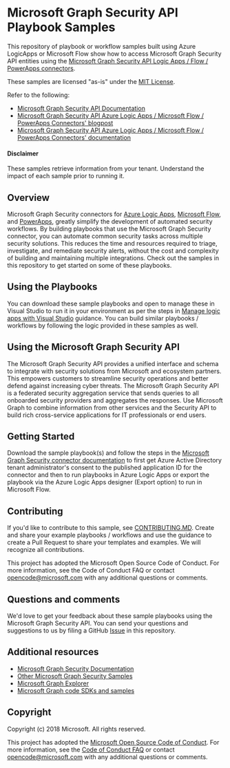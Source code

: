 # Microsoft Graph Security API Playbook Samples

This repository of playbook or workflow samples built using Azure LogicApps or Microsoft Flow show how to access Microsoft Graph Security API entities using the [Microsoft Graph Security API Logic Apps / Flow / PowerApps connectors](https://aka.ms/graphsecurityconnectors). 

These samples are licensed "as-is" under the [MIT License](../../LICENSE).

Refer to the following:
* [Microsoft Graph Security API Documentation](https://aka.ms/securitygraphdocs)
* [Microsoft Graph Security API Azure Logic Apps / Microsoft Flow / PowerApps Connectors' blogpost](https://aka.ms/graphsecurityconnectorsblogpost)
* [Microsoft Graph Security API Azure Logic Apps / Microsoft Flow / PowerApps Connectors' documentation](https://aka.ms/graphsecurityconnectors)

#### Disclaimer
These samples retrieve information from your tenant. Understand the impact of each sample prior to running it.

## Overview

 Microsoft Graph Security connectors for [Azure Logic Apps](https://docs.microsoft.com/en-us/azure/logic-apps/logic-apps-overview), [Microsoft Flow](https://flow.microsoft.com/), and [PowerApps](https://powerapps.microsoft.com/), greatly simplify the development of automated security workflows. By building playbooks that use the Microsoft Graph Security connector, you can automate common security tasks across multiple security solutions. This reduces the time and resources required to triage, investigate, and remediate security alerts, without the cost and complexity of building and maintaining multiple integrations. Check out the samples in this repository to get started on some of these playbooks.

## Using the Playbooks  
You can download these sample playbooks and open to manage these in Visual Studio to run it in your environment as per the steps in [Manage logic apps with Visual Studio](https://docs.microsoft.com/en-us/azure/logic-apps/manage-logic-apps-with-visual-studio) guidance. You can build similar playbooks / workflows by following the logic provided in these samples as well.

## Using the Microsoft Graph Security API

The Microsoft Graph Security API provides a unified interface and schema to integrate with security solutions from Microsoft and ecosystem partners. This empowers customers to streamline security operations and better defend against increasing cyber threats. The Microsoft Graph Security API is a federated security aggregation service that sends queries to all onboarded security providers and aggregates the responses. Use Microsoft Graph to combine information from other services and the Security API to build rich cross-service applications for IT professionals or end users.     

## Getting Started
Download the sample playbook(s) and follow the steps in the [Microsoft Graph Security connector documentation](https://aka.ms/graphsecurityconnectors) to first get Azure Active Directory tenant administrator's consent to the published application ID for the connector and then to run playbooks in Azure Logic Apps or export the playbook via the Azure Logic Apps designer (Export option) to run in Microsoft Flow. 

## Contributing

If you'd like to contribute to this sample, see [CONTRIBUTING.MD](../CONTRIBUTING.md). Create and share your example playbooks / workflows and use the guidance to create a Pull Request to share your templates and examples. We will recognize all contributions. 

This project has adopted the Microsoft Open Source Code of Conduct. For more information, see the Code of Conduct FAQ or contact opencode@microsoft.com with any additional questions or comments.

## Questions and comments

We'd love to get your feedback about these sample playbooks using the Microsoft Graph Security API. You can send your questions and suggestions to us by filing a GitHub [Issue](https://github.com/microsoftgraph/security-api-solutions/issues/new) in this repository.


## Additional resources
* [Microsoft Graph Security Documentation](https://developer.microsoft.com/en-us/graph/docs/concepts/security-concept-overview)
* [Other Microsoft Graph Security Samples](https://github.com/microsoftgraph/security-api-solutions/blob/master/sample-repos.md)
* [Microsoft Graph Explorer](https://developer.microsoft.com/en-us/graph/graph-explorer)
* [Microsoft Graph code SDKs and samples](https://developer.microsoft.com/en-us/graph/code-samples-and-sdks)


## Copyright
Copyright (c) 2018 Microsoft. All rights reserved.

This project has adopted the [Microsoft Open Source Code of Conduct](https://opensource.microsoft.com/codeofconduct/). For more information, see the [Code of Conduct FAQ](https://opensource.microsoft.com/codeofconduct/faq/) or contact [opencode@microsoft.com](mailto:opencode@microsoft.com) with any additional questions or comments.
